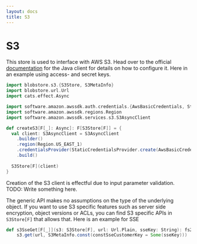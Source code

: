 ```yaml
---
layout: docs
title: S3
---
```


# S3

This store is used to interface with AWS S3. Head over to the official [documentation](https://docs.aws.amazon.com/sdk-for-java/latest/developer-guide/home.html) for the Java client for details on how to configure it. Here in an example using access- and secret keys.

```scala mdoc
import blobstore.s3.{S3Store, S3MetaInfo}
import blobstore.url.Url
import cats.effect.Async

import software.amazon.awssdk.auth.credentials.{AwsBasicCredentials, StaticCredentialsProvider}
import software.amazon.awssdk.regions.Region
import software.amazon.awssdk.services.s3.S3AsyncClient

def createS3[F[_]: Async]: F[S3Store[F]] = {
  val client: S3AsyncClient = S3AsyncClient
    .builder()
    .region(Region.US_EAST_1)
    .credentialsProvider(StaticCredentialsProvider.create(AwsBasicCredentials.create("access_key", "secret_key")))
    .build()
  
  S3Store[F](client)
}
```

Creation of the S3 client is effectful due to input parameter validation. TODO: Write something here.

The generic API makes no assumptions on the type of the underlying object. If you want to use S3 specific features such as server side encryption, object versions or ACLs, you can find S3 specific APIs in `S3Store[F]` that allows that. Here is an example for SSE

```scala mdoc
def s3SseGet[F[_]](s3: S3Store[F], url: Url.Plain, sseKey: String): fs2.Stream[F, Byte] = 
    s3.get(url, S3MetaInfo.const(constSseCustomerKey = Some(sseKey)))
```